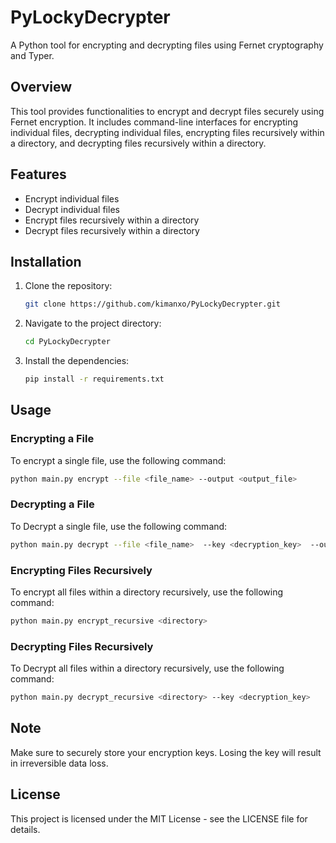 # PyLockyDecrypter
A Python tool for encrypting and decrypting files using Fernet cryptography and Typer.

## Overview

This tool provides functionalities to encrypt and decrypt files securely using Fernet encryption. It includes command-line interfaces for encrypting individual files, decrypting individual files, encrypting files recursively within a directory, and decrypting files recursively within a directory.

## Features

- Encrypt individual files
- Decrypt individual files
- Encrypt files recursively within a directory
- Decrypt files recursively within a directory

## Installation

1. Clone the repository:

    ```bash
    git clone https://github.com/kimanxo/PyLockyDecrypter.git
    ```

2. Navigate to the project directory:

    ```bash
    cd PyLockyDecrypter
    ```

3. Install the dependencies:

    ```bash
    pip install -r requirements.txt
    ```

## Usage

### Encrypting a File

To encrypt a single file, use the following command:

```bash
python main.py encrypt --file <file_name> --output <output_file>
 ```

### Decrypting a File

To Decrypt a single file, use the following command:

```bash
python main.py decrypt --file <file_name>  --key <decryption_key>  --output <output_file>
```

### Encrypting Files Recursively

To encrypt all files within a directory recursively, use the following command:

```bash
python main.py encrypt_recursive <directory>
```



### Decrypting Files Recursively

To Decrypt all files within a directory recursively, use the following command:

```bash
python main.py decrypt_recursive <directory> --key <decryption_key>
```

## Note
Make sure to securely store your encryption keys. Losing the key will result in irreversible data loss.

## License
This project is licensed under the MIT License - see the LICENSE file for details.
